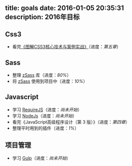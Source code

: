 title: goals
date: 2016-01-05 20:35:31
description: 2016年目标
---

## Css3 ##

- 看完[《图解CSS3核心技术与案例实战》](http://www.w3cplus.com/book-comment.html)（进度：*第五章*）

## Sass ##

- 整理 [zSass](https://github.com/zhuyujia/zSass) 库（进度：*80%*）
- 将 [zSass](https://github.com/zhuyujia/zSass) 使用到项目中（进度：*10%*）

## Javascript ##

- 学习 [RequireJS](http://www.requirejs.cn/)（进度：*尚未开始*）
- 学习 [NodeJs](http://www.lvtao.net/content/book/node.js.htm)（进度：*尚未开始*）
- 看完《JavaScript高级程序设计（第 3 版）》（进度：*第四章*）
- 整理平时用到的插件（进度：*1%*）

## 项目管理 ##

- 学习 [Gulp](http://www.gulpjs.com.cn/)（进度：*尚未开始*）